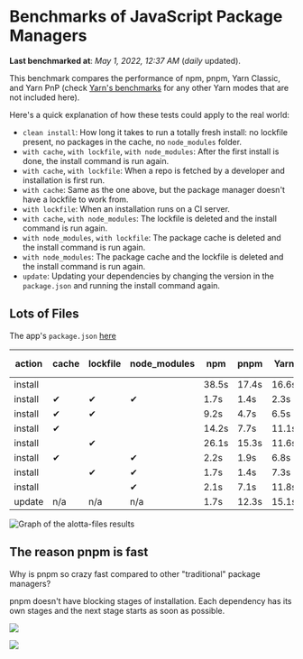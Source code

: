 # Benchmarks of JavaScript Package Managers

**Last benchmarked at**: _May 1, 2022, 12:37 AM_ (_daily_ updated).

This benchmark compares the performance of npm, pnpm, Yarn Classic, and Yarn PnP (check [Yarn's benchmarks](https://yarnpkg.com/benchmarks) for any other Yarn modes that are not included here).

Here's a quick explanation of how these tests could apply to the real world:

- `clean install`: How long it takes to run a totally fresh install: no lockfile present, no packages in the cache, no `node_modules` folder.
- `with cache`, `with lockfile`, `with node_modules`: After the first install is done, the install command is run again.
- `with cache`, `with lockfile`: When a repo is fetched by a developer and installation is first run.
- `with cache`: Same as the one above, but the package manager doesn't have a lockfile to work from.
- `with lockfile`: When an installation runs on a CI server.
- `with cache`, `with node_modules`: The lockfile is deleted and the install command is run again.
- `with node_modules`, `with lockfile`: The package cache is deleted and the install command is run again.
- `with node_modules`: The package cache and the lockfile is deleted and the install command is run again.
- `update`: Updating your dependencies by changing the version in the `package.json` and running the install command again.

## Lots of Files

The app's `package.json` [here](https://github.com/pnpm/pnpm.github.io/blob/main/benchmarks/fixtures/alotta-files/package.json)

| action  | cache | lockfile | node_modules| npm | pnpm | Yarn | Yarn PnP |
| ---     | ---   | ---      | ---         | --- | ---  | ---  | ---      |
| install |       |          |             | 38.5s | 17.4s | 16.6s | 23.1s |
| install | ✔     | ✔        | ✔           | 1.7s | 1.4s | 2.3s | n/a |
| install | ✔     | ✔        |             | 9.2s | 4.7s | 6.5s | 1.5s |
| install | ✔     |          |             | 14.2s | 7.7s | 11.1s | 5.9s |
| install |       | ✔        |             | 26.1s | 15.3s | 11.6s | 17.1s |
| install | ✔     |          | ✔           | 2.2s | 1.9s | 6.8s | n/a |
| install |       | ✔        | ✔           | 1.7s | 1.4s | 7.3s | n/a |
| install |       |          | ✔           | 2.1s | 7.1s | 11.8s | n/a |
| update  | n/a | n/a | n/a | 1.7s | 12.3s | 15.1s | 28.9s |

<img alt="Graph of the alotta-files results" src="/img/benchmarks/alotta-files.svg" />

## The reason pnpm is fast

Why is pnpm so crazy fast compared to other "traditional" package managers?

pnpm doesn't have blocking stages of installation. Each dependency has its own stages and the next stage starts as soon as possible.

![](/img/installation-stages-of-other-pms.png)

![](/img/installation-stages-of-pnpm.jpg)